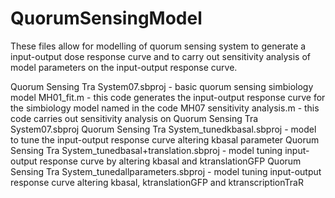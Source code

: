 # QuorumSensingModel

These files allow for modelling of quorum sensing system to generate a input-output dose response curve and to carry out sensitivity analysis of model parameters on the input-output response curve.

Quorum Sensing Tra System07.sbproj   - basic quorum sensing simbiology model
MH01_fit.m  - this code generates the input-output response curve for the simbiology model named in the code
MH07 sensitivity analysis.m   - this code carries out sensitivity analysis on Quorum Sensing Tra System07.sbproj 
Quorum Sensing Tra System_tunedkbasal.sbproj   - model to tune the input-output response curve altering kbasal parameter
Quorum Sensing Tra System_tunedbasal+translation.sbproj  - model tuning input-output response curve by altering kbasal and ktranslationGFP
Quorum Sensing Tra System_tunedallparameters.sbproj    - model tuning input-output response curve altering kbasal, ktranslationGFP and ktranscriptionTraR
